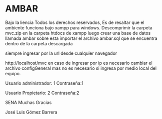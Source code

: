 # AMBAR

Bajo la liencia
Todos los derechos reservados,
Es de resaltar que el ambiente funciona bajo xampp para windows.
Descomprimir la carpeta mvc.zip en la carpeta htdocs de xampp
luego crear una base de datos llamada ambar
sobre esta importar el archivo ambar.sql que se encuentra dentro de la carpeta descargada

siempre ingresar por la url desde cualquier navegador

http://localhost/mvc
en caso de ingresar por ip es necesario cambiar el archivo configGeneral mas no es necesario si ingresa por medio local del equipo.

Usuario administrador: 1
Contraseña:1

Usuario Propietario: 2
Contraseña:2


SENA
Muchas Gracias


José Luis Gómez Barrera

